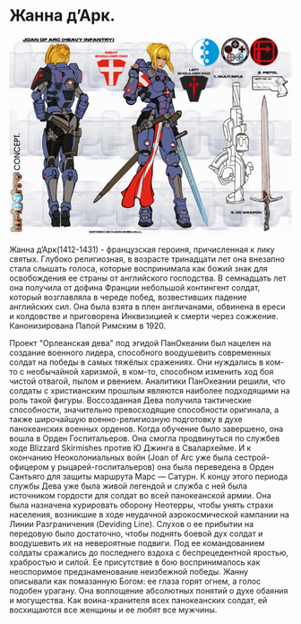 # Жанна д’Арк.
![](joan-of-arc.jpg)

Жанна д’Арк(1412-1431) - французская героиня, причисленная к лику святых.
Глубоко религиозная, в возрасте тринадцати лет она внезапно стала слышать голоса,
которые воспринимала как божий знак для освобождения ее страны от английского господства.
В семнадцать лет она получила от дофина Франции небольшой контингент солдат,
который возглавляла в череде побед, возвестивших падение английских сил.
Она была взята в плен англичанами, обвинена в ереси и колдовстве и приговорена
Инквизицией к смерти через сожжение. Канонизирована Папой Римским в 1920.

Проект "Орлеанская дева" под эгидой ПанОкеании был нацелен на создание военного лидера,
способного воодушевить современных солдат на победы в самых тяжёлых сражениях.
Они нуждались в ком-то с необычайной харизмой, в ком-то, способном изменить ход боя чистой отвагой, пылом и рвением.
Аналитики ПанОкеании решили, что солдаты с христианским прошлым являются наиболее подходящими на роль такой фигуры.
Воссозданная Дева получила тактические способности, значительно превосходящие способности оригинала, а также широчайшую военно-религиозную подготовку в духе панокеанских военных орденов.
Когда обучение было завершено, она вошла в Орден Госпитальеров.
Она смогла продвинуться по службев ходе Blizzard Skirmishes против Ю Джинга в Свалархейме.
И к окончанию Неоколониальных войн (Joan of Arc уже была сестрой-офицером у рыцарей-госпитальеров) она была переведена в Орден Сантьяго для защиты маршрута Марс — Сатурн.
К концу этого периода службы Дева уже была живой легендой и служба с ней была источником гордости для солдат во всей панокеанской армии.
Она была назначена курировать оборону Неотерры, чтобы унять страхи населения, возникшие в ходе 
неудачной аэрокосмической кампании на Линии Разграничения (Deviding Line).
Слухов о ее прибытии на передовую было достаточно, чтобы поднять боевой дух солдат
и воодушевить их на невероятные подвиги. 
Под ее командованием солдаты сражались до последнего вздоха с беспрецедентной яростью, 
храбростью и силой.
Ее присутствие в бою воспринималось как неоспоримое предзнаменование неизбежной победы. 
Жанну описывали как помазанную Богом: ее глаза горят огнем, а голос подобен урагану. 
Она воплощение абсолютных понятий о духе обаяния и могущества. 
Как воина-хранителя всех панокеанских солдат, ей восхищаются все женщины и ее любят все мужчины.